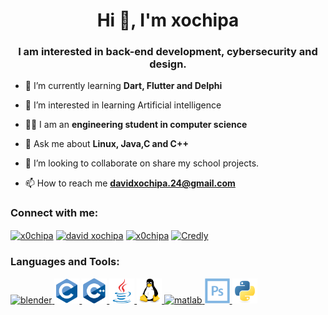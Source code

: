 <h1 align="center">Hi 👋, I'm xochipa</h1>
<h3 align="center">I am interested in back-end development, cybersecurity and design.</h3>

- 🌱 I’m currently learning **Dart, Flutter and Delphi**

- 👀 I’m interested in learning Artificial intelligence

- 👨‍💻  I am an **engineering student in computer science**

- 💬 Ask me about **Linux, Java,C and C++**

- 💞️ I’m looking to collaborate on share my school projects.

- 📫 How to reach me **davidxochipa.24@gmail.com**

<h3 align="left">Connect with me:</h3>
<p align="left">
<a href="https://linkedin.com/in/x0chipa" target="blank"><img align="center" src="https://raw.githubusercontent.com/rahuldkjain/github-profile-readme-generator/master/src/images/icons/Social/linked-in-alt.svg" alt="x0chipa" height="30" width="40" /></a>
<a href="https://fb.com/david xochipa" target="blank"><img align="center" src="https://raw.githubusercontent.com/rahuldkjain/github-profile-readme-generator/master/src/images/icons/Social/facebook.svg" alt="david xochipa" height="30" width="40" /></a>
<a href="https://instagram.com/x0chipa" target="blank"><img align="center" src="https://raw.githubusercontent.com/rahuldkjain/github-profile-readme-generator/master/src/images/icons/Social/instagram.svg" alt="x0chipa" height="30" width="40" /></a>
<a href="https://www.credly.com/users/david-uriel-ramirez-xochipa" target="blank"><img align="center" src="https://www.svgrepo.com/show/331358/credly.svg" alt="Credly" height="30" width="40" /></a>
</p>


<h3 align="left">Languages and Tools:</h3>
<p align="left"> <a href="https://www.blender.org/" target="_blank" rel="noreferrer"> <img src="https://download.blender.org/branding/community/blender_community_badge_white.svg" alt="blender" width="40" height="40"/> </a> <a href="https://www.cprogramming.com/" target="_blank" rel="noreferrer"> <img src="https://raw.githubusercontent.com/devicons/devicon/master/icons/c/c-original.svg" alt="c" width="40" height="40"/> </a> <a href="https://www.w3schools.com/cpp/" target="_blank" rel="noreferrer"> <img src="https://raw.githubusercontent.com/devicons/devicon/master/icons/cplusplus/cplusplus-original.svg" alt="cplusplus" width="40" height="40"/> </a> <a href="https://www.java.com" target="_blank" rel="noreferrer"> <img src="https://raw.githubusercontent.com/devicons/devicon/master/icons/java/java-original.svg" alt="java" width="40" height="40"/> </a> <a href="https://www.linux.org/" target="_blank" rel="noreferrer"> <img src="https://raw.githubusercontent.com/devicons/devicon/master/icons/linux/linux-original.svg" alt="linux" width="40" height="40"/> </a> <a href="https://www.mathworks.com/" target="_blank" rel="noreferrer"> <img src="https://upload.wikimedia.org/wikipedia/commons/2/21/Matlab_Logo.png" alt="matlab" width="40" height="40"/> </a> <a href="https://www.photoshop.com/en" target="_blank" rel="noreferrer"> <img src="https://raw.githubusercontent.com/devicons/devicon/master/icons/photoshop/photoshop-line.svg" alt="photoshop" width="40" height="40"/> </a> <a href="https://www.python.org" target="_blank" rel="noreferrer"> <img src="https://raw.githubusercontent.com/devicons/devicon/master/icons/python/python-original.svg" alt="python" width="40" height="40"/> </a> </p>

<!---
x0chipa/x0chipa is a ✨ special ✨ repository because its `README.md` (this file) appears on your GitHub profile.
You can click the Preview link to take a look at your changes.
--->
